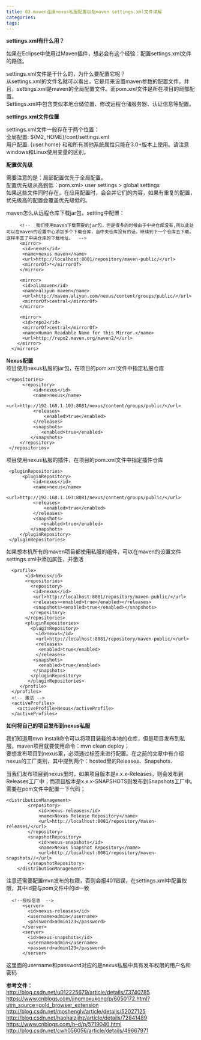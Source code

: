 ```yaml
---
title: 03.maven连接nexus私服配置以及maven settings.xml文件详解
categories: 
tags: 
---
```

**settings.xml有什么用？**

如果在Eclipse中使用过Maven插件，想必会有这个经验：配置settings.xml文件的路径。

settings.xml文件是干什么的，为什么要配置它呢？  
从settings.xml的文件名就可以看出，它是用来设置maven参数的配置文件。并且，settings.xml是maven的全局配置文件。而pom.xml文件是所在项目的局部配置。  
Settings.xml中包含类似本地仓储位置、修改远程仓储服务器、认证信息等配置。

**settings.xml文件位置**

settings.xml文件一般存在于两个位置：  
全局配置: ${M2_HOME}/conf/settings.xml  
用户配置: {user.home} 和和所有其他系统属性只能在3.0+版本上使用。请注意windows和Linux使用变量的区别。

**配置优先级**

需要注意的是：局部配置优先于全局配置。  
配置优先级从高到低：pom.xml> user settings > global settings  
如果这些文件同时存在，在应用配置时，会合并它们的内容，如果有重复的配置，优先级高的配置会覆盖优先级低的。

maven怎么从远程仓库下载jar包，setting中配置：

    
    
         <!--  我们使用maven下载需要的jar包，但是很多的时候由于中央仓库没有,所以此处可以在maven的设置中心添加多个下载仓库，当中央仓库没有的话，继续到下一个仓库去下载。这样丰富了中央仓库的下载地址。  -->
         <mirror>
          <id>nexus</id>
          <name>nexus maven</name>
          <url>http://localhost:8081/repository/maven-public/</url>
          <mirrorOf>*</mirrorOf>        
         </mirror> 
    
         <mirror>
          <id>alimaven</id>
          <name>aliyun maven</name>
          <url>http://maven.aliyun.com/nexus/content/groups/public/</url>
          <mirrorOf>central</mirrorOf>        
         </mirror> 
    
         <mirror>  
          <id>repo2</id>  
          <mirrorOf>central</mirrorOf>  
          <name>Human Readable Name for this Mirror.</name>  
          <url>http://repo2.maven.org/maven2/</url>  
        </mirror>
      </mirrors>

**Nexus配置**  
项目使用nexus私服的jar包，在项目的pom.xml文件中指定私服仓库

    
    
    <repositories>
          <repository>
              <id>nexus</id>
              <name>nexus</name>
              <url>http://192.168.1.103:8081/nexus/content/groups/public/</url>
              <releases>
                  <enabled>true</enabled>
              </releases>
              <snapshots>
                 <enabled>true</enabled>
             </snapshots>
         </repository>
     </repositories>

项目使用nexus私服的插件，在项目的pom.xml文件中指定插件仓库

    
    
     <pluginRepositories>
          <pluginRepository>
              <id>nexus</id>
              <name>nexus</name>
              <url>http://192.168.1.103:8081/nexus/content/groups/public/</url>
              <releases>
                  <enabled>true</enabled>
              </releases>
              <snapshots>
                 <enabled>true</enabled>
             </snapshots>
         </pluginRepository>
     </pluginRepositories>

如果想本机所有的maven项目都使用私服的组件，可以在maven的设置文件settings.xml中添加属性，并激活

    
    
      <profile>
           <id>Nexus</id>
           <repositories>
             <repository>
              <id>nexus</id>
              <url>http://localhost:8081/repository/maven-public/</url>
              <releases><enabled>true</enabled></releases>
              <snapshots><enabled>true</enabled></snapshots>
             </repository>
           </repositories>
           <pluginRepositories>
             <pluginRepository>
               <id>nexus</id>
               <url>http://localhost:8081/repository/maven-public/</url>
               <releases>
                <enabled>true</enabled>
               </releases>
              <snapshots>
                <enabled>true</enabled>
              </snapshots>
             </pluginRepository>
            </pluginRepositories>
         </profile>
      </profiles>
      <!-- 激活 -->
      <activeProfiles>
        <activeProfile>Nexus</activeProfile>
      </activeProfiles>

**如何将自己的项目发布到nexus私服**

我们知道用mvn install命令可以将项目装载的本地的仓库，但是项目发布到私服，maven项目就要使用命令：mvn clean deploy；  
要想发布项目到nexus里，必须通过标签来进行配置。在之前的文章中有介绍nexus的工厂类别，其中提到两个：hosted里的Releases、Snapshots.

当我们发布项目到nexus里时，如果项目版本是x.x.x-Releases，则会发布到Releases工厂中；而项目版本是x.x.x-SNAPSHOTS则发布到Snapshots工厂中。  
需要在pom文件中配置一下代码；

    
    
    <distributionManagement>
            <repository>
                <id>nexus-releases</id>
                <name>Nexus Release Repository</name>
                <url>http://localhost:8081/repository/maven-releases/</url>
            </repository>
            <snapshotRepository>
                <id>nexus-snapshots</id>
                <name>Nexus Snapshot Repository</name>
                <url>http://localhost:8081/repository/maven-snapshots//</url>
            </snapshotRepository>
        </distributionManagement>

注意还需要配置mvn发布的权限，否则会报401错误，在settings.xml中配置权限，其中id要与pom文件中的id一致

    
    
      <!--授权信息  -->
          <server> 
            <id>nexus-releases</id> 
            <username>admin</username> 
            <password>admin123</password> 
          </server> 
          <server> 
            <id>nexus-snapshots</id> 
            <username>admin</username> 
            <password>admin123</password> 
          </server>

这里面的username和password对应的是nexus私服中具有发布权限的用户名和密码

**参考文件：**  
http://blog.csdn.net/u012225679/article/details/73740785  
https://www.cnblogs.com/jingmoxukong/p/6050172.html?utm_source=gold_browser_extension  
http://blog.csdn.net/moshenglv/article/details/52027125  
http://blog.csdn.net/haohaizijhz/article/details/72841489  
https://www.cnblogs.com/h–d/p/5719040.html  
http://blog.csdn.net/cwh056056/article/details/49667971

